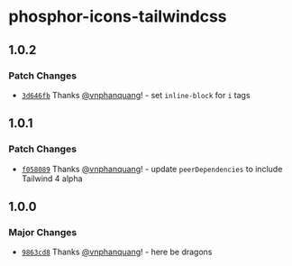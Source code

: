 # phosphor-icons-tailwindcss

## 1.0.2

### Patch Changes

- [`3d646fb`](https://github.com/vnphanquang/phosphor-icons-tailwindcss/commit/3d646fb4d040bf6feaa37e18d4721994e6c62e2b) Thanks [@vnphanquang](https://github.com/vnphanquang)! - set `inline-block` for `i` tags

## 1.0.1

### Patch Changes

- [`f058089`](https://github.com/vnphanquang/phosphor-icons-tailwindcss/commit/f058089a4b0f1012efe7f635227249e75291b2f1) Thanks [@vnphanquang](https://github.com/vnphanquang)! - update `peerDependencies` to include Tailwind 4 alpha

## 1.0.0

### Major Changes

- [`9863cd8`](https://github.com/vnphanquang/phosphor-icons-tailwindcss/commit/9863cd8ed830df12bfe66d4b3e96b166598979ad) Thanks [@vnphanquang](https://github.com/vnphanquang)! - here be dragons
